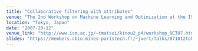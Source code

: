 ```yaml
---
title: "Collaborative filtering with attributes"
venue: "The 2nd Workshop on Machine Learning and Optimization at the ISM"
location: "Tokyo, Japan"
date: "2007-10-12"
venue_link: "http://www.ism.ac.jp/~tmatsui/kinou2_p4/workshop_OCT07.html"
slides: "https://members.cbio.mines-paristech.fr/~jvert/talks/071012tokyo/tokyo.pdf"
---
```


